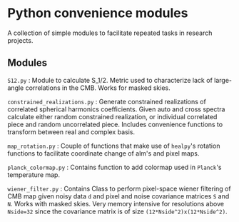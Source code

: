 # Python convenience modules

A collection of simple modules to facilitate repeated tasks in research projects.

## Modules


`S12.py` : Module to calculate S_1/2. Metric used to characterize lack of large-angle correlations in the CMB. Works for masked skies.

`constrained_realizations.py` : Generate constrained realizations of correlated spherical harmonics coefficients. Given auto and cross spectra calculate either random constrained realization, or individual correlated piece and random uncorrelated piece. Includes convenience functions to transform between real and complex basis.

`map_rotation.py` : Couple of functions that make use of `healpy`'s rotation functions to facilitate coordinate change of alm's and pixel maps.

`planck_colormap.py` : Contains function to add colormap used in `Planck`'s temperature map.

`wiener_filter.py` : Contains Class to perform pixel-space wiener filtering of CMB map given noisy data `d` and pixel and noise covariance matrices `S` and `N`. Works with masked skies. Very memory intensive for resolutions above `Nside=32` since the covariance matrix is of size `(12*Nside^2)x(12*Nside^2)`.
